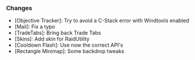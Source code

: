 ### Changes ###

  * [Objective Tracker]: Try to avoid a C-Stack error with Windtools enabled
  * [Mail]: Fix a typo
  * [TradeTabs]: Bring back Trade Tabs
  * [Skins]: Add skin for RaidUtility
  * [Cooldown Flash]: Use now the correct API's
  * [Rectangle Minimap]: Some backdrop tweaks
